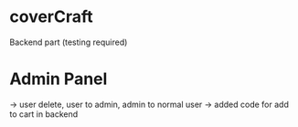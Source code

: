 # coverCraft



Backend part (testing required)

# Admin Panel
-> user delete, user to admin, admin to normal user
-> added code for add to cart in backend
